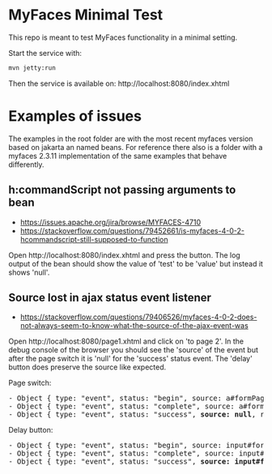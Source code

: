 # MyFaces Minimal Test
This repo is meant to test MyFaces functionality in a minimal setting.

Start the service with:
```bash
mvn jetty:run
```

Then the service is available on: http://localhost:8080/index.xhtml

# Examples of issues
The examples in the root folder are with the most recent myfaces version based on jakarta an named beans. For reference there also is a folder with a myfaces 2.3.11 implementation of the same examples that behave differently.

## h:commandScript not passing arguments to bean 
- https://issues.apache.org/jira/browse/MYFACES-4710
- https://stackoverflow.com/questions/79452661/is-myfaces-4-0-2-hcommandscript-still-supposed-to-function

Open http://localhost:8080/index.xhtml and press the button. The log output of the bean should show the value of 'test' to be 'value' but instead it shows 'null'.

## Source lost in ajax status event listener
- https://stackoverflow.com/questions/79406526/myfaces-4-0-2-does-not-always-seem-to-know-what-the-source-of-the-ajax-event-was

Open http://localhost:8080/page1.xhtml and click on 'to page 2'. In the debug console of the browser you should see the 'source' of the event but after the page switch it is 'null' for the 'success' status event. The 'delay' button does preserve the source like expected.

Page switch:
<pre>
- Object { type: "event", status: "begin", source: a#formPage2:button }
- Object { type: "event", status: "complete", source: a#formPage2:button, responseCode: "200", responseText: '...' }
- Object { type: "event", status: "success", <strong>source: null</strong>, responseCode: "200", responseText: '...' }
</pre>

Delay button:
<pre>
- Object { type: "event", status: "begin", source: input#formPage1:button2 }
- Object { type: "event", status: "complete", source: input#formPage1:button2, responseCode: "200", responseText: '...' }
- Object { type: "event", status: "success", <strong>source: input#formPage1:button2</strong>, responseCode: "200", responseText: '...' }
</pre>

